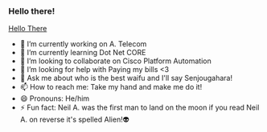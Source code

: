 ### Hello there!
[Hello There](https://c.tenor.com/0Akz_GWDQyQAAAAC/star-wars-hello-there.gif)
- 🔭 I’m currently working on A. Telecom
- 🌱 I’m currently learning Dot Net CORE
- 👯 I’m looking to collaborate on Cisco Platform Automation
- 🤔 I’m looking for help with Paying my bills <3 
- 💬 Ask me about who is the best waifu and I'll say Senjougahara!
- 📫 How to reach me: Take my hand and make me do it!
- 😄 Pronouns: He/him
- ⚡ Fun fact: Neil A. was the first man to land on the moon if you read Neil A. on reverse it's spelled Alien!👽 

